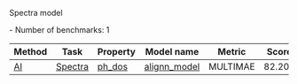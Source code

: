 Spectra model

<!--number_of_benchmarks--> - Number of benchmarks: 1

<!--table_content--><table style="width:100%" id="j_table"><thead><tr><th>Method</th><th>Task</th><th>Property</th><th>Model name</th><th>Metric</th><th>Score</th><th>Team</th><th>Dataset</th><th>Size</th></tr></thead><tr><td><a href= "./AI" target="_blank">AI</a></td><td><a href= "./AI/Spectra" target="_blank">Spectra</a></td><td><a href= "./ph_dos" target="_blank">ph_dos</a></td><td><a href="https://www.nature.com/articles/s41524-021-00650-1" target="_blank">alignn_model</a></td><td>MULTIMAE</td><td>82.202</td><td>JARVIS</td><td>dft_3d</td><td>14243</td></tr><!--table_content--></table>